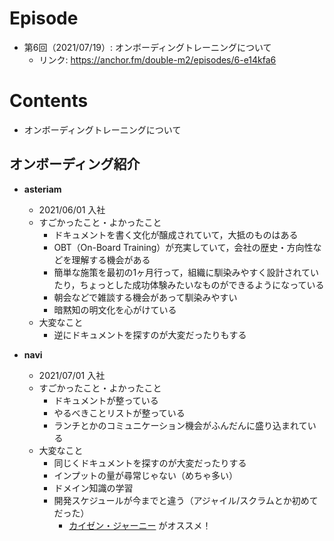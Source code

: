 # Episode
- 第6回（2021/07/19）: オンボーディングトレーニングについて
    - リンク: https://anchor.fm/double-m2/episodes/6-e14kfa6

# Contents
- オンボーディングトレーニングについて

## オンボーディング紹介
- **asteriam**
	- 2021/06/01 入社
	- すごかったこと・よかったこと
		- ドキュメントを書く文化が醸成されていて，大抵のものはある
	 	- OBT（On-Board Training）が充実していて，会社の歴史・方向性などを理解する機会がある
	 	- 簡単な施策を最初の1ヶ月行って，組織に馴染みやすく設計されていたり，ちょっとした成功体験みたいなものができるようになっている
	 	- 朝会などで雑談する機会があって馴染みやすい
	 	- 暗黙知の明文化を心がけている
	- 大変なこと
		- 逆にドキュメントを探すのが大変だったりもする

- **navi**
	- 2021/07/01 入社
 	- すごかったこと・よかったこと
 		- ドキュメントが整っている
 		- やるべきことリストが整っている
 		- ランチとかのコミュニケーション機会がふんだんに盛り込まれている
 	- 大変なこと
 		- 同じくドキュメントを探すのが大変だったりする
 		- インプットの量が尋常じゃない（めちゃ多い）
 		- ドメイン知識の学習
 		- 開発スケジュールが今までと違う（アジャイル/スクラムとか初めてだった）
			- [カイゼン・ジャーニー](www.amazon.co.jp/dp/B078HZKLMB) がオススメ！
